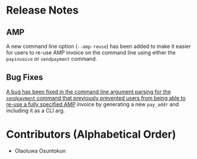 # Release Notes

## AMP

A new command line option (`--amp-reuse`) has been added to make it easier for
users to re-use AMP invoice on the command line using either the `payinvoice`
or `sendpayment` command.

## Bug Fixes

[A bug has been fixed in the command line argument parsing for the
`sendpayment` command that previously prevented users from being able to re-use
a fully
specified AMP](https://github.com/voltagecloud/lnd/pull/5554) invoice by
generating a new `pay_addr` and including it as a CLI arg.

# Contributors (Alphabetical Order)
* Olaoluwa Osuntokun
